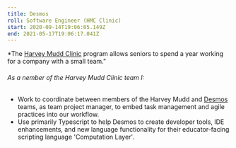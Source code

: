 ```yaml
---
title: Desmos
roll: Software Engineer (HMC Clinic)
start: 2020-09-14T19:06:05.149Z
end: 2021-05-17T19:06:17.041Z
---
```

\*The [Harvey Mudd Clinic](https://www.hmc.edu/clinic/) program allows seniors to spend a year working for a company with a small team."

###### As a nember of the Harvey Mudd Clinic team I:

* Work to coordinate between members of the Harvey Mudd and [Desmos](https://www.desmos.com/) teams, as team project manager, to embed task management and agile practices into our workflow. 
* Use primarily Typescript to help Desmos to create developer tools, IDE enhancements, and new language functionality for their educator-facing scripting language 'Computation Layer'.